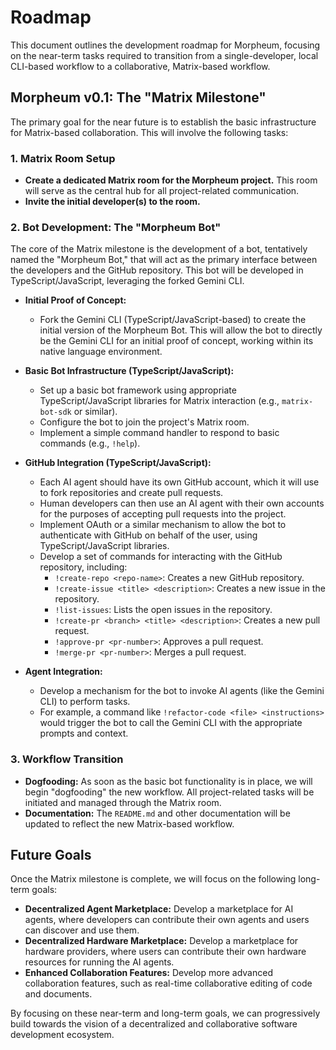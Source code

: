 # Roadmap

This document outlines the development roadmap for Morpheum, focusing on the near-term tasks required to transition from a single-developer, local CLI-based workflow to a collaborative, Matrix-based workflow.

## Morpheum v0.1: The "Matrix Milestone"

The primary goal for the near future is to establish the basic infrastructure for Matrix-based collaboration. This will involve the following tasks:

### 1. Matrix Room Setup

*   **Create a dedicated Matrix room for the Morpheum project.** This room will serve as the central hub for all project-related communication.
*   **Invite the initial developer(s) to the room.**

### 2. Bot Development: The "Morpheum Bot"

The core of the Matrix milestone is the development of a bot, tentatively named the "Morpheum Bot," that will act as the primary interface between the developers and the GitHub repository. This bot will be developed in TypeScript/JavaScript, leveraging the forked Gemini CLI.

*   **Initial Proof of Concept:**
    *   Fork the Gemini CLI (TypeScript/JavaScript-based) to create the initial version of the Morpheum Bot. This will allow the bot to directly be the Gemini CLI for an initial proof of concept, working within its native language environment.

*   **Basic Bot Infrastructure (TypeScript/JavaScript):**
    *   Set up a basic bot framework using appropriate TypeScript/JavaScript libraries for Matrix interaction (e.g., `matrix-bot-sdk` or similar).
    *   Configure the bot to join the project's Matrix room.
    *   Implement a simple command handler to respond to basic commands (e.g., `!help`).

*   **GitHub Integration (TypeScript/JavaScript):**
    *   Each AI agent should have its own GitHub account, which it will use to fork repositories and create pull requests.
    *   Human developers can then use an AI agent with their own accounts for the purposes of accepting pull requests into the project.
    *   Implement OAuth or a similar mechanism to allow the bot to authenticate with GitHub on behalf of the user, using TypeScript/JavaScript libraries.
    *   Develop a set of commands for interacting with the GitHub repository, including:
        *   `!create-repo <repo-name>`: Creates a new GitHub repository.
        *   `!create-issue <title> <description>`: Creates a new issue in the repository.
        *   `!list-issues`: Lists the open issues in the repository.
        *   `!create-pr <branch> <title> <description>`: Creates a new pull request.
        *   `!approve-pr <pr-number>`: Approves a pull request.
        *   `!merge-pr <pr-number>`: Merges a pull request.

*   **Agent Integration:**
    *   Develop a mechanism for the bot to invoke AI agents (like the Gemini CLI) to perform tasks.
    *   For example, a command like `!refactor-code <file> <instructions>` would trigger the bot to call the Gemini CLI with the appropriate prompts and context.

### 3. Workflow Transition

*   **Dogfooding:** As soon as the basic bot functionality is in place, we will begin "dogfooding" the new workflow. All project-related tasks will be initiated and managed through the Matrix room.
*   **Documentation:** The `README.md` and other documentation will be updated to reflect the new Matrix-based workflow.

## Future Goals

Once the Matrix milestone is complete, we will focus on the following long-term goals:

*   **Decentralized Agent Marketplace:** Develop a marketplace for AI agents, where developers can contribute their own agents and users can discover and use them.
*   **Decentralized Hardware Marketplace:** Develop a marketplace for hardware providers, where users can contribute their own hardware resources for running the AI agents.
*   **Enhanced Collaboration Features:** Develop more advanced collaboration features, such as real-time collaborative editing of code and documents.

By focusing on these near-term and long-term goals, we can progressively build towards the vision of a decentralized and collaborative software development ecosystem.
